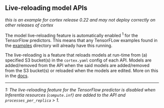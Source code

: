 ## Live-reloading model APIs

_this is an example for cortex release 0.22 and may not deploy correctly on other releases of cortex_

The model live-reloading feature is automatically enabled <sup>1</sup> for the TensorFlow predictors. This means that any TensorFLow examples found in the [examples](../..) directory will already have this running.

The live-reloading is a feature that reloads models at run-time from (a) specified S3 bucket(s) in the `cortex.yaml` config of each API. Models are added/removed from the API when the said models are added/removed from the S3 bucket(s) or reloaded when the models are edited. More on this in the [docs](insert-link).

---

*1: The live-reloading feature for the TensorFlow predictor is disabled when Inferentia resources (`compute.inf`) are added to the API and `processes_per_replica` > 1.*
